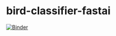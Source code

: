 # bird-classifier-fastai

[![Binder](https://mybinder.org/badge_logo.svg)](https://mybinder.org/v2/gh/Wasim27/bird-classifier-fastai/HEAD?urlpath=%2Fvoila%2Frender%2FUntitled.ipynb)
